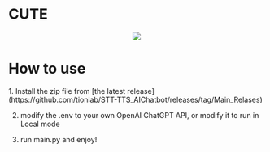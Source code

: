# CUTE
<p align="center">
<img src="https://static.wikia.nocookie.net/undertale/images/7/7b/Temmie_battle_idle.gif/revision/latest/scale-to-width/360?cb=20151206115948)https://static.wikia.nocookie.net/undertale/images/7/7b/Temmie_battle_idle.gif/revision/latest/scale-to-width/360?cb=20151206115948">
</p>


<h1>How to use</h1>
1. Install the zip file from [the latest release] (https://github.com/tionlab/STT-TTS_AIChatbot/releases/tag/Main_Relases)


2. modify the .env to your own OpenAI ChatGPT API, or modify it to run in Local mode


3. run main.py and enjoy!
